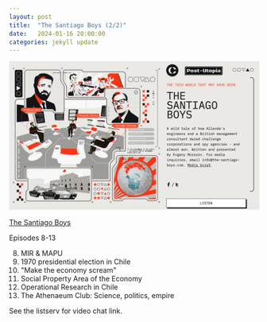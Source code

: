 ```yaml
---
layout: post
title:  "The Santiago Boys (2/2)"
date:   2024-01-16 20:00:00
categories: jekyll update
---
```


<img src="/assets/img/santiagoboys.jpg">

[The Santiago Boys](https://the-santiago-boys.com/episodes)

Episodes 8-13

8. MIR & MAPU
9. 1970 presidential election in Chile
10. "Make the economy scream"
11. Social Property Area of the Economy
12. Operational Research in Chile
13. The Athenaeum Club: Science, politics, empire 

See the listserv for video chat link. 
